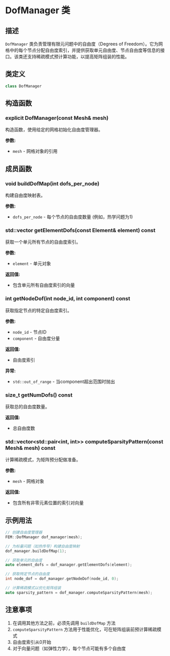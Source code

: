 # DofManager 类

## 描述

`DofManager` 类负责管理有限元问题中的自由度（Degrees of Freedom）。它为网格中的每个节点分配自由度索引，并提供获取单元自由度、节点自由度等信息的接口。该类还支持稀疏模式预计算功能，以提高矩阵组装的性能。

## 类定义

```cpp
class DofManager
```

## 构造函数

### explicit DofManager(const Mesh& mesh)

构造函数，使用给定的网格初始化自由度管理器。

**参数:**
- `mesh` - 网格对象的引用

## 成员函数

### void buildDofMap(int dofs_per_node)

构建自由度映射表。

**参数:**
- `dofs_per_node` - 每个节点的自由度数量 (例如，热学问题为1)

### std::vector<int> getElementDofs(const Element& element) const

获取一个单元所有节点的自由度索引。

**参数:**
- `element` - 单元对象

**返回值:**
- 包含单元所有自由度索引的向量

### int getNodeDof(int node_id, int component) const

获取指定节点的特定自由度索引。

**参数:**
- `node_id` - 节点ID
- `component` - 自由度分量

**返回值:**
- 自由度索引

**异常:**
- `std::out_of_range` - 当component超出范围时抛出

### size_t getNumDofs() const

获取总的自由度数量。

**返回值:**
- 总自由度数

### std::vector<std::pair<int, int>> computeSparsityPattern(const Mesh& mesh) const

计算稀疏模式，为矩阵预分配做准备。

**参数:**
- `mesh` - 网格对象

**返回值:**
- 包含所有非零元素位置的索引对向量

## 示例用法

```cpp
// 创建自由度管理器
FEM::DofManager dof_manager(mesh);

// 为标量问题（如热传导）构建自由度映射
dof_manager.buildDofMap(1);

// 获取单元的自由度
auto element_dofs = dof_manager.getElementDofs(element);

// 获取特定节点的自由度
int node_dof = dof_manager.getNodeDof(node_id, 0);

// 计算稀疏模式以优化矩阵组装
auto sparsity_pattern = dof_manager.computeSparsityPattern(mesh);
```

## 注意事项

1. 在调用其他方法之前，必须先调用 `buildDofMap` 方法
2. `computeSparsityPattern` 方法用于性能优化，可在矩阵组装前预计算稀疏模式
3. 自由度索引从0开始
4. 对于向量问题（如弹性力学），每个节点可能有多个自由度